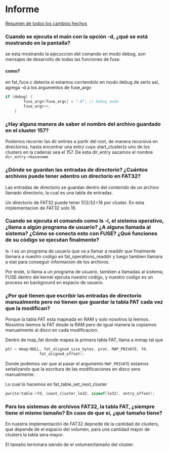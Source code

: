 # Informe

[Resumen de todos los cambios hechos](./changes_made.md)  

### Cuando se ejecuta el main con la opción -d, ¿qué se está mostrando en la pantalla?

se esta mostrando la ejecuccion del comando en modo debug, son mensajes de desarrollo de todas las funciones de fuse.

#### como?

en fat_fuce.c detecta si estamos corriendolo en modo debug
de serlo así, agrega -d a los argumentos de fuse_argv

```c
if (debug) {
        fuse_argv[fuse_argc] = "-d"; // Debug mode
        fuse_argc++;
    }
```

### ¿Hay alguna manera de saber el nombre del archivo guardado en el cluster 157?

Podemos recorrer las dir entries a partir del root, de manera recursiva en directorios, hasta encontrar una entry cuyo start_cluster(o uno de los clusters en la cadena) sea el 157.
De esta dir_entry sacamos el nombre `dir_entry->basename`

### ¿Dónde se guardan las entradas de directorio? ¿Cuántos archivos puede tener adentro un directorio en FAT32?

Las entradas de directorio se guardan dentro del contenido de un archivo llamado directorio, la cual es una tabla de entradas.

Un directorio de FAT32 puede tener 512/32=16 por cluster.
En esta implementacion de FAT32 solo 16.

### Cuando se ejecuta el comando como ls -l, el sistema operativo, ¿llama a algún programa de usuario? ¿A alguna llamada al sistema? ¿Cómo se conecta esto con FUSE? ¿Qué funciones de su código se ejecutan finalmente?  

ls -l es un programa de usuario que va a llamar a readdir que finalmente llamara a nuestro codigo en fat_operations_readdir y luego tambien llamara a stat para conseguir informacion de los archivos. 

Por ende, si llama a un programa de usuario, tambien a llamadas al sistema, FUSE dentro del kernel ejecuta nuestro codigo, y nuestro codigo es un proceso en background en espacio de usuario.

### ¿Por qué tienen que escribir las entradas de directorio manualmente pero no tienen que guardar la tabla FAT cada vez que la modifican?

Porque la tabla FAT esta mapeada en RAM y solo nosotros la leemos.
Nosotros leemos la FAT desde la RAM pero de igual manera la copiamos manualmente al disco en cada modificacion.

Dentro de map_fat donde mapea la primera tabla FAT, llama a mmap tal que

```c
ptr = mmap(NULL, fat_aligned_size_bytes, prot, MAP_PRIVATE, fd,
               fat_aligned_offset);
```

Donde podemos ver que al pasar el argumento `MAP_PRIVATE` estamos señalizando que la escritura de las modificaciones en disco sera manualmente.

Lo cual lo hacemos en fat_table_set_next_cluster

```c
pwrite(table->fd, &next_cluster_le32, sizeof(le32), entry_offset);
```

### Para los sistemas de archivos FAT32, la tabla FAT, ¿siempre tiene el mismo tamaño? En caso de que sí, ¿qué tamaño tiene?

En nuestra implementación de FAT32 depnede de la cantidad de clusters, que depende de el espacio del volumen, para una cantidad mayor de clusters la tabla sera mayor.

El tamaño terminara siendo de el volumen/tamaño del cluster.

